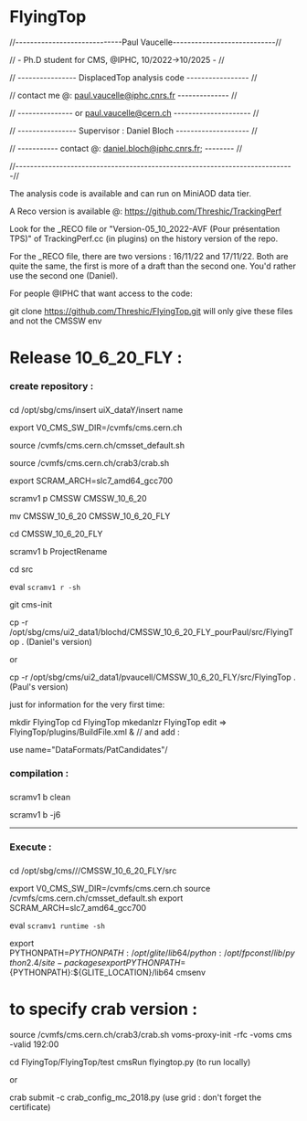 # FlyingTop
//-----------------------------Paul Vaucelle----------------------------//

//   -  Ph.D student for CMS, @IPHC, 10/2022->10/2025    -   //

//   ----------------           DisplacedTop analysis code      -----------------           //

// contact me @: paul.vaucelle@iphc.cnrs.fr -------------- //

// --------------- or paul.vaucelle@cern.ch      ---------------------      //

// ---------------- Supervisor : Daniel Bloch  --------------------   //

// ----------- contact @: <daniel.bloch@iphc.cnrs.fr>; -------- //

//----------------------------------------------------------------------------//

The analysis code is available and can run on MiniAOD data tier.

A Reco version is available @: https://github.com/Threshic/TrackingPerf

Look for the _RECO file or "Version-05_10_2022-AVF (Pour présentation TPS)" of TrackingPerf.cc (in plugins) on the history version of the repo.

For the _RECO file, there are two versions : 16/11/22 and 17/11/22. Both are quite the same, the first is more of a draft than the second one. You'd rather use the second one (Daniel).

For people @IPHC that want access to the code:

git clone https://github.com/Threshic/FlyingTop.git will only give these files and not the CMSSW env

# Release 10_6_20_FLY : 

###
### create repository :
###

cd /opt/sbg/cms/insert uiX_dataY/insert name

export V0_CMS_SW_DIR=/cvmfs/cms.cern.ch

source /cvmfs/cms.cern.ch/cmsset_default.sh

source /cvmfs/cms.cern.ch/crab3/crab.sh 

export SCRAM_ARCH=slc7_amd64_gcc700

scramv1 p CMSSW CMSSW_10_6_20

mv CMSSW_10_6_20 CMSSW_10_6_20_FLY

cd CMSSW_10_6_20_FLY

scramv1 b ProjectRename

cd src

eval  `scramv1 r -sh`

git cms-init

 cp -r /opt/sbg/cms/ui2_data1/blochd/CMSSW_10_6_20_FLY_pourPaul/src/FlyingTop . (Daniel's version)
 
 or
 
cp -r /opt/sbg/cms/ui2_data1/pvaucell/CMSSW_10_6_20_FLY/src/FlyingTop . (Paul's version)

just for information for the very first time:

mkdir FlyingTop
cd FlyingTop
mkedanlzr FlyingTop
edit => FlyingTop/plugins/BuildFile.xml & // and add :

use name="DataFormats/PatCandidates"/

###
### compilation :
###

scramv1 b clean

scramv1 b -j6 

-----------------------------------

###
### Execute :
###

cd /opt/sbg/cms/<insert uiX_dataY>/<insert name>/CMSSW_10_6_20_FLY/src

export V0_CMS_SW_DIR=/cvmfs/cms.cern.ch
source /cvmfs/cms.cern.ch/cmsset_default.sh
export SCRAM_ARCH=slc7_amd64_gcc700

eval `scramv1 runtime -sh`

export PYTHONPATH=$PYTHONPATH:/opt/glite/lib64/python:/opt/fpconst/lib/python2.4/site-packages
export PYTHONPATH=${PYTHONPATH}:${GLITE_LOCATION}/lib64
cmsenv

# to specify crab version :
source /cvmfs/cms.cern.ch/crab3/crab.sh 
voms-proxy-init -rfc -voms cms -valid 192:00

cd FlyingTop/FlyingTop/test
cmsRun flyingtop.py (to run locally)
  
 or
  
 crab submit -c crab_config_mc_2018.py (use grid : don't forget the certificate)











